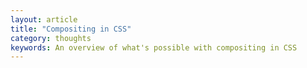 ```yaml
---
layout: article
title: "Compositing in CSS"
category: thoughts
keywords: An overview of what's possible with compositing in CSS
---
```


